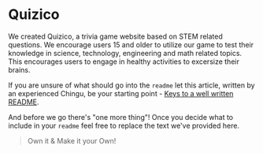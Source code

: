 # Quizico

We created Quizico, a trivia game website based on STEM related questions.
We encourage users 15 and older to utilize our game to test their knowledge
in science, technology, engineering and math related topics. This encourages
users to engage in healthy activities to excersize their brains. 

If you are unsure of what should go into the `readme` let this article,
written by an experienced Chingu, be your starting point - 
[Keys to a well written README](https://tinyurl.com/yk3wubft).

And before we go there's "one more thing"! Once you decide what to include
in your `readme` feel free to replace the text we've provided here.

> Own it & Make it your Own!
